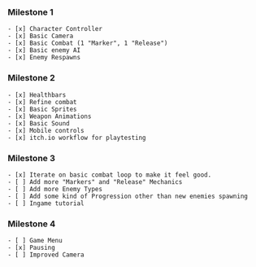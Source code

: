 ### Milestone 1

    - [x] Character Controller
    - [x] Basic Camera
    - [x] Basic Combat (1 "Marker", 1 "Release")
    - [x] Basic enemy AI
    - [x] Enemy Respawns

### Milestone 2

    - [x] Healthbars
    - [x] Refine combat
    - [x] Basic Sprites
    - [x] Weapon Animations
    - [x] Basic Sound
    - [x] Mobile controls
    - [x] itch.io workflow for playtesting

### Milestone 3

    - [x] Iterate on basic combat loop to make it feel good.
    - [ ] Add more "Markers" and "Release" Mechanics
    - [ ] Add more Enemy Types
    - [ ] Add some kind of Progression other than new enemies spawning
    - [ ] Ingame tutorial

### Milestone 4

    - [ ] Game Menu
    - [x] Pausing
    - [ ] Improved Camera
